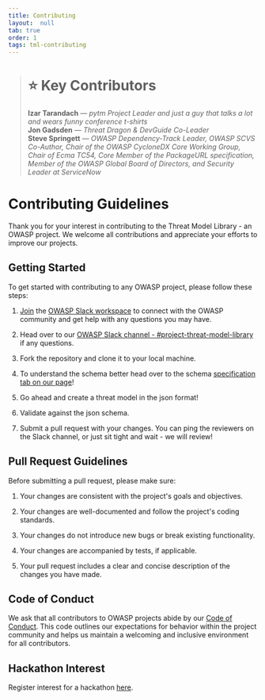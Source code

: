 ```yaml
---
title: Contributing
layout:  null
tab: true
order: 1
tags: tml-contributing
---
```



> # ⭐ Key Contributors  
> **Izar Tarandach** — *pytm Project Leader and just a guy that talks a lot and wears funny conference t-shirts*  
> **Jon Gadsden** — *Threat Dragon & DevGuide Co-Leader*  
> **Steve Springett** — *OWASP Dependency-Track Leader, OWASP SCVS Co-Author, Chair of the OWASP CycloneDX Core Working Group, Chair of Ecma TC54, Core Member of the PackageURL specification, Member of the OWASP Global Board of Directors, and Security Leader at ServiceNow*  


# Contributing Guidelines

Thank you for your interest in contributing to the Threat Model Library - an OWASP project. We welcome all contributions and appreciate your efforts to improve our projects.

## Getting Started

To get started with contributing to any OWASP project, please follow these steps:

1. [Join](http://owasp.org/slack/invite) the [OWASP Slack workspace](https://owasp.slack.com) to connect with the OWASP community and get help with any questions you may have.

2. Head over to our [OWASP Slack channel - #project-threat-model-library](https://owasp.slack.com/archives/C08UNEQTPUY) if any questions. 

3. Fork the repository and clone it to your local machine.

4. To understand the schema better head over to the schema [specification tab on our page](https://owasp.org/www-project-threat-model-library/)!

5. Go ahead and create a threat model in the json format! 

6. Validate against the json schema.

7. Submit a pull request with your changes. You can ping the reviewers on the Slack channel, or just sit tight and wait - we will review!

## Pull Request Guidelines

Before submitting a pull request, please make sure:

1. Your changes are consistent with the project's goals and objectives.

2. Your changes are well-documented and follow the project's coding standards.

3. Your changes do not introduce new bugs or break existing functionality.

4. Your changes are accompanied by tests, if applicable.

5. Your pull request includes a clear and concise description of the changes you have made.

## Code of Conduct

We ask that all contributors to OWASP projects abide by our [Code of Conduct](https://owasp.org/www-policy/operational/code-of-conduct). This code outlines our expectations for behavior within the project community and helps us maintain a welcoming and inclusive environment for all contributors.

## Hackathon Interest

Register interest for a hackathon [here](https://airtable.com/appwu5c5wt1zJXhIQ/pagnNjTTHWSMQJIer/form). 




